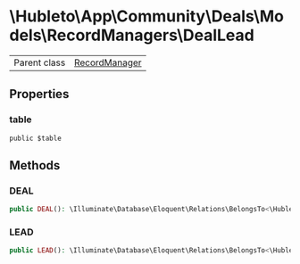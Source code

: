 
# \Hubleto\App\Community\Deals\Models\RecordManagers\DealLead
<table class='table-default dense'>
<tr><td>Parent class</td><td><a href="../../../../../Erp/RecordManager">RecordManager</a></td></tr></table>


## Properties

### table

`public $table`


## Methods

### DEAL

```php
public DEAL(): \Illuminate\Database\Eloquent\Relations\BelongsTo<\Hubleto\App\Community\Deals\Models\RecordManagers\Tag,\Hubleto\App\Community\Deals\Models\RecordManagers\LeadTag>
```


### LEAD

```php
public LEAD(): \Illuminate\Database\Eloquent\Relations\BelongsTo<\Hubleto\App\Community\Leads\Models\RecordManagers\Lead,\Hubleto\App\Community\Deals\Models\RecordManagers\LeadTag>
```

